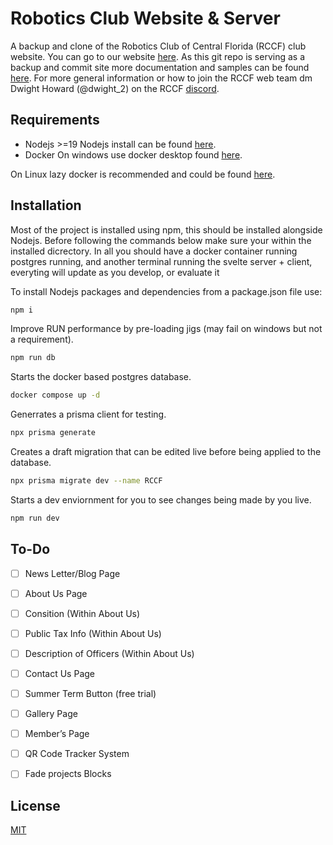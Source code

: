 
# Robotics Club Website & Server

A backup and clone of the Robotics Club of Central Florida (RCCF) club website. You can go to our website [here](https://rccf.club/). As this git repo is serving as a backup and commit site more documentation and samples can be found [here](https://secretlibrary.rccf.club/shelves/rccf-website). For more general information or how to join the RCCF web team dm Dwight Howard (@dwight_2) on the RCCF [discord](https://discord.gg/Dpe7gjESmy).


## Requirements
- Nodejs >=19
Nodejs install can be found [here](https://nodejs.org/en/download/).
- Docker
On windows use docker desktop found [here](https://www.docker.com/products/docker-desktop/).

On Linux lazy docker is recommended and could be found [here](https://github.com/jesseduffield/lazydocker).
## Installation

Most of the project is installed using npm, this should be installed alongside Nodejs. Before following the commands below make sure your within the installed dicrectory. In all you should have a docker container running postgres running, and another terminal running the svelte server + client, everyting will update as you develop, or evaluate it


To install Nodejs packages and dependencies from a package.json file use:

```bash
npm i
```
Improve RUN performance by pre-loading jigs (may fail on windows but not a requirement).
```bash
npm run db
```
Starts the docker based postgres database.
```bash
docker compose up -d
```
Generrates a prisma client for testing.
```bash
npx prisma generate
```
Creates a draft migration that can be edited live before being applied to the database. 
```bash
npx prisma migrate dev --name RCCF
```
Starts a dev enviornment for you to see changes being made by you live.
```bash
npm run dev
```
## To-Do
- [ ] News Letter/Blog Page
- [ ] About Us Page
- [ ] Consition (Within About Us)
- [ ] Public Tax Info (Within About Us)
- [ ] Description of Officers (Within About Us)
- [ ] Contact Us Page
- [ ] Summer Term Button (free trial)
- [ ] Gallery Page 
- [ ] Member’s Page
- [ ] QR Code Tracker System
- [ ] Fade projects Blocks




## License
[MIT](https://choosealicense.com/licenses/mit/)
